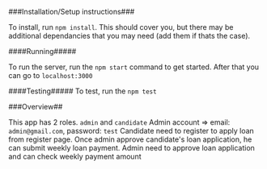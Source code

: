 ###Installation/Setup instructions###

To install, run `npm install`. This should cover you, but there may be additional dependancies that you may need (add them if thats the case).

####Running#####

To run the server, run the `npm start` command to get started. After that you can go to `localhost:3000`

####Testing#####
To test, run the `npm test`

###Overview##

This app has 2 roles. `admin` and `candidate`
Admin account => email: `admin@gmail.com`, password: `test`
Candidate need to register to apply loan from register page. Once admin approve candidate's loan application, he can submit weekly loan payment.
Admin need to approve loan application and can check weekly payment amount
